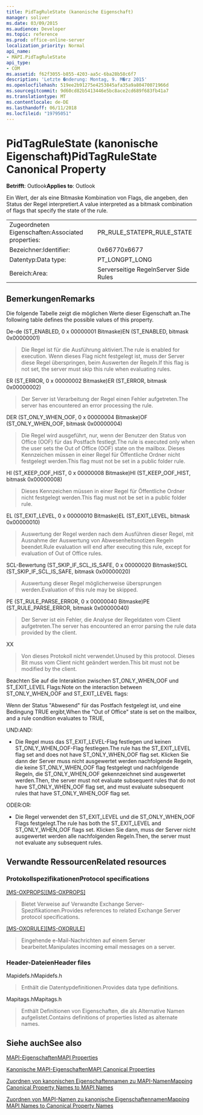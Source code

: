 ```yaml
---
title: PidTagRuleState (kanonische Eigenschaft)
manager: soliver
ms.date: 03/09/2015
ms.audience: Developer
ms.topic: reference
ms.prod: office-online-server
localization_priority: Normal
api_name:
- MAPI.PidTagRuleState
api_type:
- COM
ms.assetid: f62f3055-b855-4203-aa5c-6ba28b58c6f7
description: 'Letzte �nderung: Montag, 9. M�rz 2015'
ms.openlocfilehash: 519ee2b91275e4253845afa35a9a80470071966d
ms.sourcegitcommit: 9d60cd82b5413446e5bc8ace2cd689f683fb41a7
ms.translationtype: MT
ms.contentlocale: de-DE
ms.lasthandoff: 06/11/2018
ms.locfileid: "19795051"
---
```

# <a name="pidtagrulestate-canonical-property"></a><span data-ttu-id="9fa8a-103">PidTagRuleState (kanonische Eigenschaft)</span><span class="sxs-lookup"><span data-stu-id="9fa8a-103">PidTagRuleState Canonical Property</span></span>

  
  
<span data-ttu-id="9fa8a-104">**Betrifft**: Outlook</span><span class="sxs-lookup"><span data-stu-id="9fa8a-104">**Applies to**: Outlook</span></span> 
  
<span data-ttu-id="9fa8a-105">Ein Wert, der als eine Bitmaske Kombination von Flags, die angeben, den Status der Regel interpretiert.</span><span class="sxs-lookup"><span data-stu-id="9fa8a-105">A value interpreted as a bitmask combination of flags that specify the state of the rule.</span></span>
  
|||
|:-----|:-----|
|<span data-ttu-id="9fa8a-106">Zugeordneten Eigenschaften:</span><span class="sxs-lookup"><span data-stu-id="9fa8a-106">Associated properties:</span></span>  <br/> |<span data-ttu-id="9fa8a-107">PR_RULE_STATE</span><span class="sxs-lookup"><span data-stu-id="9fa8a-107">PR_RULE_STATE</span></span>  <br/> |
|<span data-ttu-id="9fa8a-108">Bezeichner:</span><span class="sxs-lookup"><span data-stu-id="9fa8a-108">Identifier:</span></span>  <br/> |<span data-ttu-id="9fa8a-109">0x6677</span><span class="sxs-lookup"><span data-stu-id="9fa8a-109">0x6677</span></span>  <br/> |
|<span data-ttu-id="9fa8a-110">Datentyp:</span><span class="sxs-lookup"><span data-stu-id="9fa8a-110">Data type:</span></span>  <br/> |<span data-ttu-id="9fa8a-111">PT_LONG</span><span class="sxs-lookup"><span data-stu-id="9fa8a-111">PT_LONG</span></span>  <br/> |
|<span data-ttu-id="9fa8a-112">Bereich:</span><span class="sxs-lookup"><span data-stu-id="9fa8a-112">Area:</span></span>  <br/> |<span data-ttu-id="9fa8a-113">Serverseitige Regeln</span><span class="sxs-lookup"><span data-stu-id="9fa8a-113">Server Side Rules</span></span>  <br/> |
   
## <a name="remarks"></a><span data-ttu-id="9fa8a-114">Bemerkungen</span><span class="sxs-lookup"><span data-stu-id="9fa8a-114">Remarks</span></span>

<span data-ttu-id="9fa8a-115">Die folgende Tabelle zeigt die möglichen Werte dieser Eigenschaft an.</span><span class="sxs-lookup"><span data-stu-id="9fa8a-115">The following table defines the possible values of this property.</span></span>
  
<span data-ttu-id="9fa8a-116">De-de (ST_ENABLED, 0 x 00000001 Bitmaske)</span><span class="sxs-lookup"><span data-stu-id="9fa8a-116">EN (ST_ENABLED, bitmask 0x00000001)</span></span>
  
> <span data-ttu-id="9fa8a-117">Die Regel ist für die Ausführung aktiviert.</span><span class="sxs-lookup"><span data-stu-id="9fa8a-117">The rule is enabled for execution.</span></span> <span data-ttu-id="9fa8a-118">Wenn dieses Flag nicht festgelegt ist, muss der Server diese Regel überspringen, beim Auswerten der Regeln.</span><span class="sxs-lookup"><span data-stu-id="9fa8a-118">If this flag is not set, the server must skip this rule when evaluating rules.</span></span>
    
<span data-ttu-id="9fa8a-119">ER (ST_ERROR, 0 x 00000002 Bitmaske)</span><span class="sxs-lookup"><span data-stu-id="9fa8a-119">ER (ST_ERROR, bitmask 0x00000002)</span></span>
  
> <span data-ttu-id="9fa8a-120">Der Server ist Verarbeitung der Regel einen Fehler aufgetreten.</span><span class="sxs-lookup"><span data-stu-id="9fa8a-120">The server has encountered an error processing the rule.</span></span>
    
<span data-ttu-id="9fa8a-121">DER (ST_ONLY_WHEN_OOF, 0 x 00000004 Bitmaske)</span><span class="sxs-lookup"><span data-stu-id="9fa8a-121">OF (ST_ONLY_WHEN_OOF, bitmask 0x00000004)</span></span>
  
> <span data-ttu-id="9fa8a-122">Die Regel wird ausgeführt, nur, wenn der Benutzer den Status von Office (OOF) für das Postfach festlegt.</span><span class="sxs-lookup"><span data-stu-id="9fa8a-122">The rule is executed only when the user sets the Out of Office (OOF) state on the mailbox.</span></span> <span data-ttu-id="9fa8a-123">Dieses Kennzeichen müssen in einer Regel für Öffentliche Ordner nicht festgelegt werden.</span><span class="sxs-lookup"><span data-stu-id="9fa8a-123">This flag must not be set in a public folder rule.</span></span>
    
<span data-ttu-id="9fa8a-124">HI (ST_KEEP_OOF_HIST, 0 x 00000008 Bitmaske)</span><span class="sxs-lookup"><span data-stu-id="9fa8a-124">HI (ST_KEEP_OOF_HIST, bitmask 0x00000008)</span></span>
  
> <span data-ttu-id="9fa8a-125">Dieses Kennzeichen müssen in einer Regel für Öffentliche Ordner nicht festgelegt werden.</span><span class="sxs-lookup"><span data-stu-id="9fa8a-125">This flag must not be set in a public folder rule.</span></span>
    
<span data-ttu-id="9fa8a-126">EL (ST_EXIT_LEVEL, 0 x 00000010 Bitmaske)</span><span class="sxs-lookup"><span data-stu-id="9fa8a-126">EL (ST_EXIT_LEVEL, bitmask 0x00000010)</span></span>
  
> <span data-ttu-id="9fa8a-127">Auswertung der Regel werden nach dem Ausführen dieser Regel, mit Ausnahme der Auswertung von Abwesenheitsnotizen Regeln beendet.</span><span class="sxs-lookup"><span data-stu-id="9fa8a-127">Rule evaluation will end after executing this rule, except for evaluation of Out of Office rules.</span></span>
    
<span data-ttu-id="9fa8a-128">SCL-Bewertung (ST_SKIP_IF_SCL_IS_SAFE, 0 x 00000020 Bitmaske)</span><span class="sxs-lookup"><span data-stu-id="9fa8a-128">SCL (ST_SKIP_IF_SCL_IS_SAFE, bitmask 0x00000020)</span></span>
  
> <span data-ttu-id="9fa8a-129">Auswertung dieser Regel möglicherweise übersprungen werden.</span><span class="sxs-lookup"><span data-stu-id="9fa8a-129">Evaluation of this rule may be skipped.</span></span>
    
<span data-ttu-id="9fa8a-130">PE (ST_RULE_PARSE_ERROR, 0 x 00000040 Bitmaske)</span><span class="sxs-lookup"><span data-stu-id="9fa8a-130">PE (ST_RULE_PARSE_ERROR, bitmask 0x00000040)</span></span>
  
> <span data-ttu-id="9fa8a-131">Der Server ist ein Fehler, die Analyse der Regeldaten vom Client aufgetreten.</span><span class="sxs-lookup"><span data-stu-id="9fa8a-131">The server has encountered an error parsing the rule data provided by the client.</span></span>
    
<span data-ttu-id="9fa8a-132">X</span><span class="sxs-lookup"><span data-stu-id="9fa8a-132">X</span></span>
  
> <span data-ttu-id="9fa8a-133">Von dieses Protokoll nicht verwendet.</span><span class="sxs-lookup"><span data-stu-id="9fa8a-133">Unused by this protocol.</span></span> <span data-ttu-id="9fa8a-134">Dieses Bit muss vom Client nicht geändert werden.</span><span class="sxs-lookup"><span data-stu-id="9fa8a-134">This bit must not be modified by the client.</span></span>
    
<span data-ttu-id="9fa8a-135">Beachten Sie auf die Interaktion zwischen ST_ONLY_WHEN_OOF und ST_EXIT_LEVEL Flags:</span><span class="sxs-lookup"><span data-stu-id="9fa8a-135">Note on the interaction between ST_ONLY_WHEN_OOF and ST_EXIT_LEVEL flags:</span></span> 
  
<span data-ttu-id="9fa8a-136">Wenn der Status "Abwesend" für das Postfach festgelegt ist, und eine Bedingung TRUE ergibt,</span><span class="sxs-lookup"><span data-stu-id="9fa8a-136">When the "Out of Office" state is set on the mailbox, and a rule condition evaluates to TRUE,</span></span> 
  
<span data-ttu-id="9fa8a-137">UND:</span><span class="sxs-lookup"><span data-stu-id="9fa8a-137">AND:</span></span>
  
- <span data-ttu-id="9fa8a-138">Die Regel muss das ST_EXIT_LEVEL-Flag festlegen und keinen ST_ONLY_WHEN_OOF-Flag festlegen.</span><span class="sxs-lookup"><span data-stu-id="9fa8a-138">The rule has the ST_EXIT_LEVEL flag set and does not have ST_ONLY_WHEN_OOF flag set.</span></span> <span data-ttu-id="9fa8a-139">Klicken Sie dann der Server muss nicht ausgewertet werden nachfolgende Regeln, die keine ST_ONLY_WHEN_OOF flag festgelegt und nachfolgende Regeln, die ST_ONLY_WHEN_OOF gekennzeichnet sind ausgewertet werden.</span><span class="sxs-lookup"><span data-stu-id="9fa8a-139">Then, the server must not evaluate subsequent rules that do not have ST_ONLY_WHEN_OOF flag set, and must evaluate subsequent rules that have ST_ONLY_WHEN_OOF flag set.</span></span>
    
<span data-ttu-id="9fa8a-140">ODER:</span><span class="sxs-lookup"><span data-stu-id="9fa8a-140">OR:</span></span>
  
- <span data-ttu-id="9fa8a-141">Die Regel verwendet den ST_EXIT_LEVEL und die ST_ONLY_WHEN_OOF Flags festgelegt.</span><span class="sxs-lookup"><span data-stu-id="9fa8a-141">The rule has both the ST_EXIT_LEVEL and ST_ONLY_WHEN_OOF flags set.</span></span> <span data-ttu-id="9fa8a-142">Klicken Sie dann, muss der Server nicht ausgewertet werden alle nachfolgenden Regeln.</span><span class="sxs-lookup"><span data-stu-id="9fa8a-142">Then, the server must not evaluate any subsequent rules.</span></span>
    
## <a name="related-resources"></a><span data-ttu-id="9fa8a-143">Verwandte Ressourcen</span><span class="sxs-lookup"><span data-stu-id="9fa8a-143">Related resources</span></span>

### <a name="protocol-specifications"></a><span data-ttu-id="9fa8a-144">Protokollspezifikationen</span><span class="sxs-lookup"><span data-stu-id="9fa8a-144">Protocol specifications</span></span>

<span data-ttu-id="9fa8a-145">[[MS-OXPROPS]](http://msdn.microsoft.com/library/f6ab1613-aefe-447d-a49c-18217230b148%28Office.15%29.aspx)</span><span class="sxs-lookup"><span data-stu-id="9fa8a-145">[[MS-OXPROPS]](http://msdn.microsoft.com/library/f6ab1613-aefe-447d-a49c-18217230b148%28Office.15%29.aspx)</span></span>
  
> <span data-ttu-id="9fa8a-146">Bietet Verweise auf Verwandte Exchange Server-Spezifikationen.</span><span class="sxs-lookup"><span data-stu-id="9fa8a-146">Provides references to related Exchange Server protocol specifications.</span></span>
    
<span data-ttu-id="9fa8a-147">[[MS-OXORULE]](http://msdn.microsoft.com/library/70ac9436-501e-43e2-9163-20d2b546b886%28Office.15%29.aspx)</span><span class="sxs-lookup"><span data-stu-id="9fa8a-147">[[MS-OXORULE]](http://msdn.microsoft.com/library/70ac9436-501e-43e2-9163-20d2b546b886%28Office.15%29.aspx)</span></span>
  
> <span data-ttu-id="9fa8a-148">Eingehende e-Mail-Nachrichten auf einem Server bearbeitet.</span><span class="sxs-lookup"><span data-stu-id="9fa8a-148">Manipulates incoming email messages on a server.</span></span>
    
### <a name="header-files"></a><span data-ttu-id="9fa8a-149">Header-Dateien</span><span class="sxs-lookup"><span data-stu-id="9fa8a-149">Header files</span></span>

<span data-ttu-id="9fa8a-150">Mapidefs.h</span><span class="sxs-lookup"><span data-stu-id="9fa8a-150">Mapidefs.h</span></span>
  
> <span data-ttu-id="9fa8a-151">Enthält die Datentypdefinitionen.</span><span class="sxs-lookup"><span data-stu-id="9fa8a-151">Provides data type definitions.</span></span>
    
<span data-ttu-id="9fa8a-152">Mapitags.h</span><span class="sxs-lookup"><span data-stu-id="9fa8a-152">Mapitags.h</span></span>
  
> <span data-ttu-id="9fa8a-153">Enthält Definitionen von Eigenschaften, die als Alternative Namen aufgelistet.</span><span class="sxs-lookup"><span data-stu-id="9fa8a-153">Contains definitions of properties listed as alternate names.</span></span>
    
## <a name="see-also"></a><span data-ttu-id="9fa8a-154">Siehe auch</span><span class="sxs-lookup"><span data-stu-id="9fa8a-154">See also</span></span>



[<span data-ttu-id="9fa8a-155">MAPI-Eigenschaften</span><span class="sxs-lookup"><span data-stu-id="9fa8a-155">MAPI Properties</span></span>](mapi-properties.md)
  
[<span data-ttu-id="9fa8a-156">Kanonische MAPI-Eigenschaften</span><span class="sxs-lookup"><span data-stu-id="9fa8a-156">MAPI Canonical Properties</span></span>](mapi-canonical-properties.md)
  
[<span data-ttu-id="9fa8a-157">Zuordnen von kanonischen Eigenschaftennamen zu MAPI-Namen</span><span class="sxs-lookup"><span data-stu-id="9fa8a-157">Mapping Canonical Property Names to MAPI Names</span></span>](mapping-canonical-property-names-to-mapi-names.md)
  
[<span data-ttu-id="9fa8a-158">Zuordnen von MAPI-Namen zu kanonische Eigenschaftennamen</span><span class="sxs-lookup"><span data-stu-id="9fa8a-158">Mapping MAPI Names to Canonical Property Names</span></span>](mapping-mapi-names-to-canonical-property-names.md)

